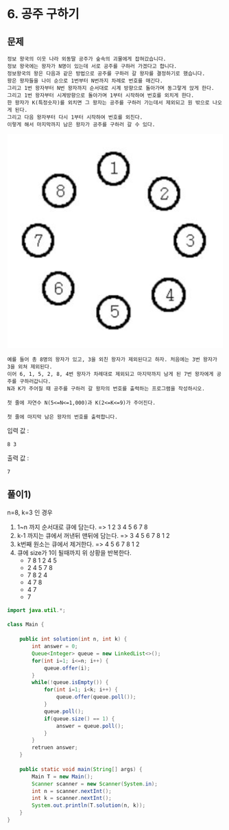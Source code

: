# 6. 공주 구하기
## 문제
```
정보 왕국의 이웃 나라 외동딸 공주가 숲속의 괴물에게 잡혀갔습니다.
정보 왕국에는 왕자가 N명이 있는데 서로 공주를 구하러 가겠다고 합니다.
정보왕국의 왕은 다음과 같은 방법으로 공주를 구하러 갈 왕자를 결정하기로 했습니다.
왕은 왕자들을 나이 순으로 1번부터 N번까지 차례로 번호를 매긴다.
그리고 1번 왕자부터 N번 왕자까지 순서대로 시계 방향으로 돌아가며 동그랗게 앉게 한다.
그리고 1번 왕자부터 시계방향으로 돌아가며 1부터 시작하여 번호를 외치게 한다.
한 왕자가 K(특정숫자)를 외치면 그 왕자는 공주를 구하러 가는데서 제외되고 원 밖으로 나오게 된다.
그리고 다음 왕자부터 다시 1부터 시작하여 번호를 외친다.
이렇게 해서 마지막까지 남은 왕자가 공주를 구하러 갈 수 있다.
```

<img src="/algorithm/inflearn_java_풀이/img/5-6.png" width="700px">

```
예를 들어 총 8명의 왕자가 있고, 3을 외친 왕자가 제외된다고 하자. 처음에는 3번 왕자가 3을 외쳐 제외된다.
이어 6, 1, 5, 2, 8, 4번 왕자가 차례대로 제외되고 마지막까지 남게 된 7번 왕자에게 공주를 구하러갑니다.
N과 K가 주어질 때 공주를 구하러 갈 왕자의 번호를 출력하는 프로그램을 작성하시오.

첫 줄에 자연수 N(5<=N<=1,000)과 K(2<=K<=9)가 주어진다.

첫 줄에 마지막 남은 왕자의 번호를 출력합니다.
```


입력 값 :
```
8 3
```

출력 값 : 
```
7
```

## 풀이1)
n=8, k=3 인 경우
1. 1~n 까지 순서대로 큐에 담는다. => 1 2 3 4 5 6 7 8
2. k-1 까지는 큐에서 꺼낸뒤 맨뒤에 담는다. => 3 4 5 6 7 8 1 2
3. k번째 원소는 큐에서 제거한다. => 4 5 6 7 8 1 2
4. 큐에 size가 1이 될때까지 위 상황을 반복한다.
   * 7 8 1 2 4 5
   * 2 4 5 7 8
   * 7 8 2 4
   * 4 7 8
   * 4 7
   * 7

```java
import java.util.*;

class Main {
    
	public int solution(int n, int k) {
	    int answer = 0;
	    Queue<Integer> queue = new LinkedList<>();
		for(int i=1; i<=n; i++) {
		    queue.offer(i);
		}
		while(!queue.isEmpty()) {
		    for(int i=1; i<k; i++) {
		        queue.offer(queue.poll());
		    }
		    queue.poll();
		    if(queue.size() == 1) {
		        answer = queue.poll();
		    }
		}
		retruen answer;
	}

	public static void main(String[] args) {
		Main T = new Main();
		Scanner scanner = new Scanner(System.in);
		int n = scanner.nextInt();
		int k = scanner.nextInt();
		System.out.println(T.solution(n, k));
	}
}
```
